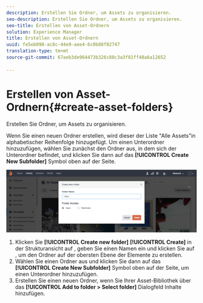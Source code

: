 ```yaml
---
description: Erstellen Sie Ordner, um Assets zu organisieren.
seo-description: Erstellen Sie Ordner, um Assets zu organisieren.
seo-title: Erstellen von Asset-Ordnern
solution: Experience Manager
title: Erstellen von Asset-Ordnern
uuid: fe5eb098-ac8c-44e9-aee4-6c0b88f82747
translation-type: tm+mt
source-git-commit: 67aeb3de964473b326c88c3a3f81ff48a6a12652

---
```



# Erstellen von Asset-Ordnern{#create-asset-folders}

Erstellen Sie Ordner, um Assets zu organisieren.

Wenn Sie einen neuen Ordner erstellen, wird dieser der Liste "Alle Assets"in alphabetischer Reihenfolge hinzugefügt. Um einen Unterordner hinzuzufügen, wählen Sie zunächst den Ordner aus, in dem sich der Unterordner befindet, und klicken Sie dann auf das **[!UICONTROL Create New Subfolder]** Symbol oben auf der Seite.

![](assets/LibraryNewFolder-1024x338.png)

1. Klicken Sie **[!UICONTROL Create new folder]** **[!UICONTROL Create]** in der Strukturansicht auf , geben Sie einen Namen ein und klicken Sie auf , um den Ordner auf der obersten Ebene der Elemente zu erstellen.
1. Wählen Sie einen Ordner aus und klicken Sie dann auf das **[!UICONTROL Create New Subfolder]** Symbol oben auf der Seite, um einen Unterordner hinzuzufügen.
1. Erstellen Sie einen neuen Ordner, wenn Sie Ihrer Asset-Bibliothek über das **[!UICONTROL Add to folder > Select folder]** Dialogfeld Inhalte hinzufügen.
